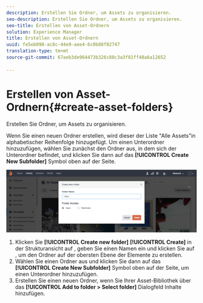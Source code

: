 ```yaml
---
description: Erstellen Sie Ordner, um Assets zu organisieren.
seo-description: Erstellen Sie Ordner, um Assets zu organisieren.
seo-title: Erstellen von Asset-Ordnern
solution: Experience Manager
title: Erstellen von Asset-Ordnern
uuid: fe5eb098-ac8c-44e9-aee4-6c0b88f82747
translation-type: tm+mt
source-git-commit: 67aeb3de964473b326c88c3a3f81ff48a6a12652

---
```



# Erstellen von Asset-Ordnern{#create-asset-folders}

Erstellen Sie Ordner, um Assets zu organisieren.

Wenn Sie einen neuen Ordner erstellen, wird dieser der Liste "Alle Assets"in alphabetischer Reihenfolge hinzugefügt. Um einen Unterordner hinzuzufügen, wählen Sie zunächst den Ordner aus, in dem sich der Unterordner befindet, und klicken Sie dann auf das **[!UICONTROL Create New Subfolder]** Symbol oben auf der Seite.

![](assets/LibraryNewFolder-1024x338.png)

1. Klicken Sie **[!UICONTROL Create new folder]** **[!UICONTROL Create]** in der Strukturansicht auf , geben Sie einen Namen ein und klicken Sie auf , um den Ordner auf der obersten Ebene der Elemente zu erstellen.
1. Wählen Sie einen Ordner aus und klicken Sie dann auf das **[!UICONTROL Create New Subfolder]** Symbol oben auf der Seite, um einen Unterordner hinzuzufügen.
1. Erstellen Sie einen neuen Ordner, wenn Sie Ihrer Asset-Bibliothek über das **[!UICONTROL Add to folder > Select folder]** Dialogfeld Inhalte hinzufügen.
